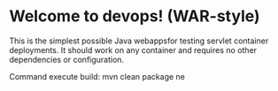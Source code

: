 Welcome to devops! (WAR-style)
===============

This is the simplest possible Java webappsfor testing servlet container deployments.  It should work on any container and requires no other dependencies or configuration.

Command execute  build:
mvn clean package
ne
